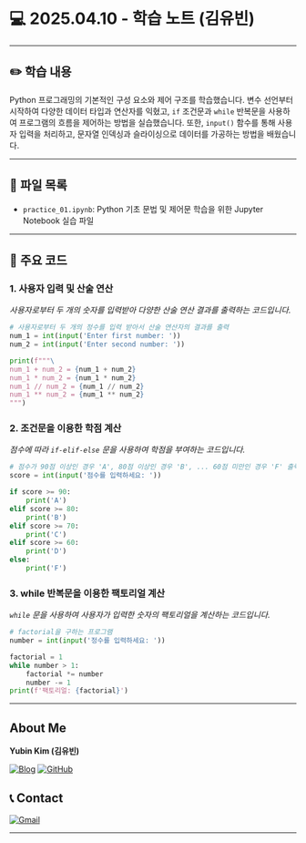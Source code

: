 # 💻 2025.04.10 - 학습 노트 (김유빈)

---

## ✏️ 학습 내용

Python 프로그래밍의 기본적인 구성 요소와 제어 구조를 학습했습니다. 변수 선언부터 시작하여 다양한 데이터 타입과 연산자를 익혔고, `if` 조건문과 `while` 반복문을 사용하여 프로그램의 흐름을 제어하는 방법을 실습했습니다. 또한, `input()` 함수를 통해 사용자 입력을 처리하고, 문자열 인덱싱과 슬라이싱으로 데이터를 가공하는 방법을 배웠습니다.

---

## 📁 파일 목록

- `practice_01.ipynb`: Python 기초 문법 및 제어문 학습을 위한 Jupyter Notebook 실습 파일

---

## 📌 주요 코드

### 1. 사용자 입력 및 산술 연산
*사용자로부터 두 개의 숫자를 입력받아 다양한 산술 연산 결과를 출력하는 코드입니다.*
```python
# 사용자로부터 두 개의 정수를 입력 받아서 산술 연산자의 결과를 출력
num_1 = int(input('Enter first number: '))
num_2 = int(input('Enter second number: '))

print(f"""\
num_1 + num_2 = {num_1 + num_2}
num_1 * num_2 = {num_1 * num_2}
num_1 // num_2 = {num_1 // num_2}
num_1 ** num_2 = {num_1 ** num_2}
""")
```

### 2. 조건문을 이용한 학점 계산
*점수에 따라 `if-elif-else` 문을 사용하여 학점을 부여하는 코드입니다.*
```python
# 점수가 90점 이상인 경우 'A', 80점 이상인 경우 'B', ... 60점 미만인 경우 'F' 출력
score = int(input('점수를 입력하세요: '))

if score >= 90:
    print('A')
elif score >= 80:
    print('B')
elif score >= 70:
    print('C')
elif score >= 60:
    print('D')
else:
    print('F')
```

### 3. while 반복문을 이용한 팩토리얼 계산
*`while` 문을 사용하여 사용자가 입력한 숫자의 팩토리얼을 계산하는 코드입니다.*
```python
# factorial을 구하는 프로그램
number = int(input('정수를 입력하세요: '))

factorial = 1
while number > 1:
    factorial *= number
    number -= 1
print(f'팩토리얼: {factorial}')
```
---

## About Me

**Yubin Kim (김유빈)**

[![Blog](https://img.shields.io/badge/Blog-FF5722?style=for-the-badge&logo=blogger&logoColor=white)](https://cases.tistory.com/)
<a href="https://github.com/yubi0210"><img src="https://img.shields.io/badge/GitHub-181717?style=for-the-badge&logo=github&logoColor=white" alt="GitHub"/></a>

## 📞 Contact
[![Gmail](https://img.shields.io/badge/ubinn0210@gmail.com-D14836?style=for-the-badge&logo=gmail&logoColor=white)](ubinn0210@gmail.com)


---
